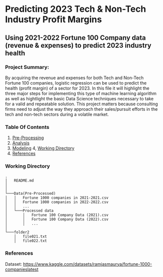 # Predicting 2023 Tech & Non-Tech Industry Profit Margins
## Using 2021-2022 Fortune 100 Company data (revenue & expenses) to predict 2023 industry health

### Project Summary: 
By acquiring the revenue and expenses for both Tech and Non-Tech Fortune 100 companies, logistic regression can be used to predict the health (profit margin) of a sector for 2023. In this file it will highlight the three major steps for implementing this type of machine learning algorithm as well as hightlight the basic Data Science techniques necessary to take for a valid and repeatable solution. This project matters because consulting firms need to adjust the way they approach their sales/pursuit efforts in the tech and non-tech sectors during a volatile market.


### Table Of Contents
1. [Pre-Processing](#pre-processing)
2. [Analysis](#analysis)
3. [Modeling](#modeling)
4, [Working Directory](#working-directory)
5. [References](#references)








### Working Directory
```
.
│   README.md
│      
│
└───Data(Pre-Processed)
│   │   Fortune 1000 companies in 2021-2021.csv
│   │   Fortune 1000 companies in 2022-2022.csv
│   │   ...
│   └───Processed data 
│       │   Fortune 100 Company Data (2021).csv
│       │   Fortune 100 Company Data (2022).csv
│       │   ...
│   
└───folder2
    │   file021.txt
    │   file022.txt
```


### References
Dataset:
https://www.kaggle.com/datasets/ramjasmaurya/fortune-1000-companieslatest

